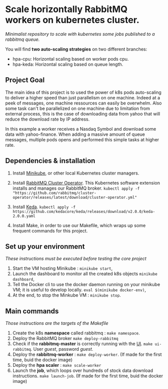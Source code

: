 # Scale horizontally RabbitMQ workers on kubernetes cluster.

_Minimalist repository to scale with kubernetes some jobs published to a rabbitmq queue._

You will find **two auto-scaling strategies** on two different branches:

- hpa-cpu: Horizontal scaling based on worker pods cpu.
- hpa-keda: Horizontal scaling based on queue length.

## Project Goal

The main idea of this project is to used the power of k8s pods auto-scaling to deliver a higher speed than just parallelism on one machine. Indeed at a peek of messages, one machine ressources can easily be overwhelm. Also some task can't be parallelized on one machine due to limitation from external process, this is the case of downloading data from yahoo that will reduce the download rate by IP address.

In this example a worker receives a Nasdaq Symbol and download some data with yahoo-finance. When adding a massive amount of queue messages, multiple pods opens and performed this simple tasks at higher rate.

## Dependencies & installation

1. Install [Minikube](https://minikube.sigs.k8s.io/docs/start/), or other local Kubernetes cluster managers.

2. Install [RabbitMQ Cluster Operator](https://www.rabbitmq.com/kubernetes/operator/operator-overview.html). This Kubernetes software extension installs and manages our RabbitMQ broker.
`kubectl apply -f "https://github.com/rabbitmq/cluster-operator/releases/latest/download/cluster-operator.yml"`

3. Install [Keda](https://keda.sh/docs/2.0/).
`kubectl apply -f https://github.com/kedacore/keda/releases/download/v2.0.0/keda-2.0.0.yaml`

4. Install Make, in order to use our Makefile, which wraps up some frequent commands for this project.

## Set up your environment

_These instructions must be executed before testing the core project_
1. Start the VM hosting Minikube : `minikube start`,
2. Launch the dashboard to monitor all the created k8s objects `minikube dashboard`,
3. Tell the Docker cli to use the docker daemon running on your minikube VM; it is useful to develop locally. `eval $(minikube docker-env)`,
4. At the end, to stop the Minkube VM :   `minikube stop`.

## Main commands

_Those instructions are the targets of the Makefile_

1. Create the k8s **namespace** called rabbitmq : `make namespace`.
2. Deploy the RabbitMQ broker `make deploy-rabbitmq`
3. Check if the **rabbitmq-master** is correctly running with the [UI](http://localhost:15672). `make ui-rabbitmq`. User _guest_, password _guest_.
4. Deploy the **rabbitmq-worker** : `make deploy-worker`. (If made for the first time, buid the docker image)
5. Deploy the **hpa scaler** : `make scale-worker`
6. Launch the **job**, which loops over hundreds of stock data download instructions. `make launch-job`. (If made for the first time, buid the docker image)

